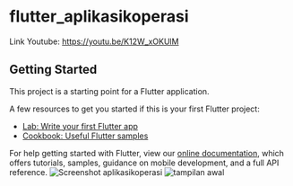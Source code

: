 # flutter_aplikasikoperasi

Link Youtube: https://youtu.be/K12W_xOKUlM

## Getting Started

This project is a starting point for a Flutter application.

A few resources to get you started if this is your first Flutter project:

- [Lab: Write your first Flutter app](https://flutter.dev/docs/get-started/codelab)
- [Cookbook: Useful Flutter samples](https://flutter.dev/docs/cookbook)

For help getting started with Flutter, view our
[online documentation](https://flutter.dev/docs), which offers tutorials,
samples, guidance on mobile development, and a full API reference.
![Screenshot aplikasikoperasi](https://user-images.githubusercontent.com/114554837/192822753-c1be18bc-0231-40fb-970c-f7ab2a4ba553.jpg)
![tampilan awal](https://user-images.githubusercontent.com/114554837/192823932-dec23c85-f129-4665-a745-30d2f4941fc7.jpg)
